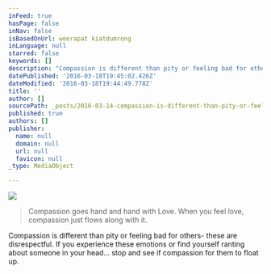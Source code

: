 ```yaml
---
inFeed: true
hasPage: false
inNav: false
isBasedOnUrl: weerapat kiatdumrong
inLanguage: null
starred: false
keywords: []
description: "Compassion is different than pity or feeling bad for others- these are disrespectful. If you experience these emotions or find yourself ranting about someone in your head... instead, allow compassion for them to float up.\_"
datePublished: '2016-03-18T19:45:02.426Z'
dateModified: '2016-03-18T19:44:49.778Z'
title: ''
author: []
sourcePath: _posts/2016-03-14-compassion-is-different-than-pity-or-feeling-bad-for-others-.md
published: true
authors: []
publisher:
  name: null
  domain: null
  url: null
  favicon: null
_type: MediaObject

---
```

![](https://the-grid-user-content.s3-us-west-2.amazonaws.com/0029cca2-2d17-4c97-9c25-61805086a2dc.jpg)

> Compassion goes hand and hand with Love. When you feel love, compassion just flows along with it. 

Compassion is different than pity or feeling bad for others- these are disrespectful. If you experience these emotions or find yourself ranting about someone in your head... stop and see if compassion for them to float up.
